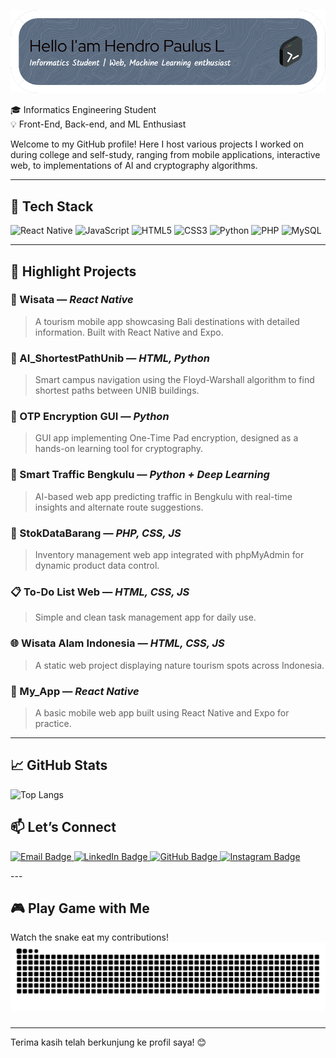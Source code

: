 ![Hendro Paulus Limbong](img/github-header-image%20(1).png)

🎓 Informatics Engineering Student  
💡 Front-End, Back-end, and ML Enthusiast 

Welcome to my GitHub profile! Here I host various projects I worked on during college and self-study, ranging from mobile applications, interactive web, to implementations of AI and cryptography algorithms.

---

## 🔧 Tech Stack

<p align="left">
  <img src="https://cdn.jsdelivr.net/gh/devicons/devicon/icons/react/react-original.svg" alt="React Native" width="40" height="40"/>
  <img src="https://cdn.jsdelivr.net/gh/devicons/devicon/icons/javascript/javascript-original.svg" alt="JavaScript" width="40" height="40"/>
  <img src="https://cdn.jsdelivr.net/gh/devicons/devicon/icons/html5/html5-original.svg" alt="HTML5" width="40" height="40"/>
  <img src="https://cdn.jsdelivr.net/gh/devicons/devicon/icons/css3/css3-original.svg" alt="CSS3" width="40" height="40"/>
  <img src="https://cdn.jsdelivr.net/gh/devicons/devicon/icons/python/python-original.svg" alt="Python" width="40" height="40"/>
  <img src="https://cdn.jsdelivr.net/gh/devicons/devicon/icons/php/php-original.svg" alt="PHP" width="40" height="40"/>
  <img src="https://cdn.jsdelivr.net/gh/devicons/devicon/icons/mysql/mysql-original.svg" alt="MySQL" width="40" height="40"/>
</p>


---

## 🚀 Highlight Projects

### 🌴 Wisata — *React Native*
> A tourism mobile app showcasing Bali destinations with detailed information. Built with React Native and Expo.

### 🧭 AI_ShortestPathUnib — *HTML, Python*
> Smart campus navigation using the Floyd-Warshall algorithm to find shortest paths between UNIB buildings.

### 🔐 OTP Encryption GUI — *Python*
> GUI app implementing One-Time Pad encryption, designed as a hands-on learning tool for cryptography.

### 🚦 Smart Traffic Bengkulu — *Python + Deep Learning*
> AI-based web app predicting traffic in Bengkulu with real-time insights and alternate route suggestions.

### 🧾 StokDataBarang — *PHP, CSS, JS*
> Inventory management web app integrated with phpMyAdmin for dynamic product data control.

### 📋 To-Do List Web — *HTML, CSS, JS*
> Simple and clean task management app for daily use.

### 🌐 Wisata Alam Indonesia — *HTML, CSS, JS*
> A static web project displaying nature tourism spots across Indonesia.

### 📱 My_App — *React Native*
> A basic mobile web app built using React Native and Expo for practice.

---

## 📈 GitHub Stats

![Top Langs](https://github-readme-stats.vercel.app/api/top-langs/?username=hendropl&layout=compact)



## 📫 Let’s Connect

<p align="left">
  <a href="mailto:hendrolimbongg@gmail.com" target="_blank">
    <img src="https://img.shields.io/badge/Email-D14836?style=for-the-badge&logo=gmail&logoColor=white" alt="Email Badge"/>
  </a>
  <a href="https://www.linkedin.com/in/hendropl/" target="_blank">
    <img src="https://img.shields.io/badge/LinkedIn-0A66C2?style=for-the-badge&logo=linkedin&logoColor=white" alt="LinkedIn Badge"/>
  </a>
  <a href="https://github.com/hendropl" target="_blank">
    <img src="https://img.shields.io/badge/GitHub-100000?style=for-the-badge&logo=github&logoColor=white" alt="GitHub Badge"/>
  </a>
  <a href="https://www.instagram.com/hendropl" target="_blank">
    <img src="https://img.shields.io/badge/Instagram-E4405F?style=for-the-badge&logo=instagram&logoColor=white" alt="Instagram Badge"/>
  </a>
</p>
---

## 🎮 Play Game with Me

Watch the snake eat my contributions!  
<img src="https://raw.githubusercontent.com/hendropl/hendropl/output/snake.svg" alt="Snake animation" />

###
---


Terima kasih telah berkunjung ke profil saya! 😊
